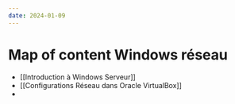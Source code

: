 ```yaml
---
date: 2024-01-09
---
```

# Map of content Windows réseau
- [[Introduction à Windows Serveur]]
- [[Configurations Réseau dans Oracle VirtualBox]]
- 